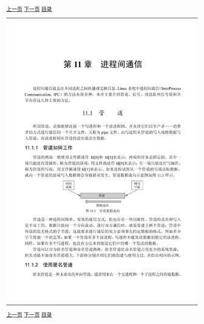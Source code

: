 [上一页](255.md) [下一页](257.md) [目录](../README.md)

***

![256](../images/256.png)

***

[上一页](255.md) [下一页](257.md) [目录](../README.md)

